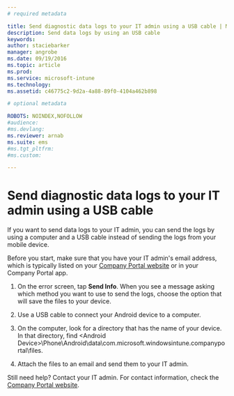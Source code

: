 ```yaml
---
# required metadata

title: Send diagnostic data logs to your IT admin using a USB cable | Microsoft Intune
description: Send data logs by using an USB cable
keywords:
author: staciebarker
manager: angrobe
ms.date: 09/19/2016
ms.topic: article
ms.prod:
ms.service: microsoft-intune
ms.technology:
ms.assetid: c46775c2-9d2a-4a88-89f0-4104a462b898

# optional metadata

ROBOTS: NOINDEX,NOFOLLOW
#audience:
#ms.devlang:
ms.reviewer: arnab
ms.suite: ems
#ms.tgt_pltfrm:
#ms.custom:

---
```



# Send diagnostic data logs to your IT admin using a USB cable

If you want to send data logs to your IT admin, you can send the logs by using a computer and a USB cable instead of sending the logs from your mobile device.

 Before you start, make sure that you have your IT admin's email address, which is typically listed on your [Company Portal website](http://portal.manage.microsoft.com) or in your Company Portal app.

1.  On the error screen, tap **Send Info**. When you see a message asking which method you want to use to send the logs, choose the option that will save the files to your device.

2.  Use a USB cable to connect your Android device to a computer.

3.  On the computer, look for a directory that has the name of your device. In that directory, find &lt;Android Device&gt;\Phone\Android\data\com.microsoft.windowsintune.companyportal\files\.

4.  Attach the files to an email and send them to your IT admin.

Still need help? Contact your IT admin. For contact information, check the [Company Portal website](http://portal.manage.microsoft.com).
